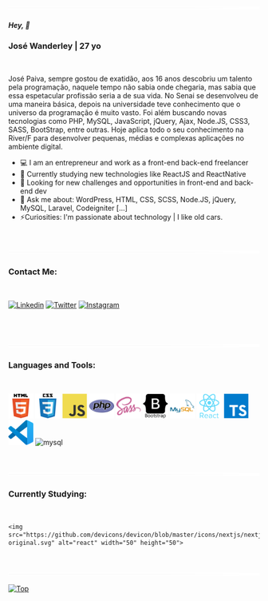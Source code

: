 <a name="top"></a>

[![------------------------------------](https://raw.githubusercontent.com/alanpatrickk/alanpatrickk/main/assets/gradient.png)](#top)

##### Hey, 👋
### José Wanderley | 27 yo ###

<br>

José Paiva, sempre gostou de exatidão, aos 16 anos descobriu um talento pela programação, naquele tempo não sabia onde chegaria, mas sabia que essa espetacular profissão seria a de sua vida. No Senai se desenvolveu de uma maneira básica, depois na universidade teve conhecimento que o universo da programação é muito vasto. Foi além buscando novas tecnologias como PHP, MySQL, JavaScript, jQuery, Ajax, Node.JS, CSS3, SASS, BootStrap, entre outras. Hoje aplica todo o seu conhecimento na River/F para desenvolver pequenas, médias e complexas aplicações no ambiente digital.


- 💻 I am an entrepreneur and work as a front-end back-end freelancer
- 🚀 Currently studying new technologies like ReactJS and ReactNative
- 👯 Looking for new challenges and opportunities in front-end and back-end dev
- 💬 Ask me about: WordPress, HTML, CSS, SCSS, Node.JS, jQuery, MySQL, Laravel, Codeigniter [...]
- ⚡Curiosities: I'm passionate about technology | I like old cars.

<br>

[![------------------------------------](https://raw.githubusercontent.com/alanpatrickk/alanpatrickk/main/assets/gradient.png)](#contact)

### Contact Me: ###

<br>

[![Linkedin](https://img.shields.io/badge/-LinkedIn-0077B5?style=for-the-badge&labelColor=0077B5&logo=Linkedin&Color=FFFFFF)](hhttps://www.linkedin.com/in/jos%C3%A9-wanderley-de-paiva-junior-33aa8516b/)
[![Twitter](https://img.shields.io/badge/-WhatsApp-128C7E?style=for-the-badge&labelColor=128C7E&logo=WhatsApp&logoColor=FFFFFF&Color=111111)](https://wa.me/5543984182151)
[![Instagram](https://img.shields.io/badge/-Instagram-C13584?style=for-the-badge&labelColor=C13584&logo=Instagram&logoColor=FFFFFF&Color=111111)](https://www.instagram.com/josewpaivajr/)

<br>

<br>

[![------------------------------------](https://raw.githubusercontent.com/alanpatrickk/alanpatrickk/main/assets/gradient.png)](#tools)

### Languages and Tools: ###

<br>

<p>
    <img src="https://raw.githubusercontent.com/devicons/devicon/master/icons/html5/html5-original-wordmark.svg" alt="html5" width="50" height="50">
    <img src="https://raw.githubusercontent.com/devicons/devicon/master/icons/css3/css3-original-wordmark.svg" alt="css3" width="50" height="50">
    <img src="https://raw.githubusercontent.com/devicons/devicon/master/icons/javascript/javascript-original.svg" alt="javascript" width="50" height="50">
    <img src="https://raw.githubusercontent.com/devicons/devicon/master/icons/php/php-original.svg" alt="php" width="50" height="50">
    <img src="https://raw.githubusercontent.com/devicons/devicon/master/icons/sass/sass-original.svg" alt="sass" width="50" height="50">
    <img src="https://raw.githubusercontent.com/devicons/devicon/master/icons/bootstrap/bootstrap-plain-wordmark.svg" alt="sass" width="50" height="50">
    <img src="https://raw.githubusercontent.com/devicons/devicon/master/icons/mysql/mysql-original-wordmark.svg" alt="mysql" width="50" height="50">
    <img src="https://raw.githubusercontent.com/devicons/devicon/master/icons/react/react-original-wordmark.svg" alt="react" width="50" height="50">
    <img src="https://raw.githubusercontent.com/devicons/devicon/master/icons/typescript/typescript-original.svg" alt="react" width="50" height="50">
    <img src="https://github.com/devicons/devicon/blob/master/icons/vscode/vscode-original.svg" alt="mysql" width="50" height="50">
    <img src="https://upload.wikimedia.org/wikipedia/commons/2/22/MacOS_logo_%282017%29.svg" alt="mysql" width="50" height="50">
</p>

<br>

[![------------------------------------](https://raw.githubusercontent.com/alanpatrickk/alanpatrickk/main/assets/gradient.png)](#study)

### Currently Studying: ###

<br>

<p>
    
    <img src="https://github.com/devicons/devicon/blob/master/icons/nextjs/nextjs-original.svg" alt="react" width="50" height="50">
</p>

<br>

[![------------------------------------](https://raw.githubusercontent.com/alanpatrickk/alanpatrickk/main/assets/gradient.png)](#bottom)

[![Top](https://img.shields.io/badge/%E2%AC%86%EF%B8%8F-Go%20to%20top-lightgrey)](#top)
